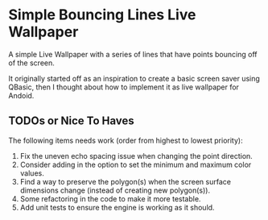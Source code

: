 Simple Bouncing Lines Live Wallpaper
====================================

A simple Live Wallpaper with a series of lines that have points bouncing off of the screen.

It originally started off as an inspiration to create a basic screen saver using QBasic, then I thought about how to implement it as live wallpaper for Andoid.

TODOs or Nice To Haves
----------------------
The following items needs work (order from highest to lowest priority):

1. Fix the uneven echo spacing issue when changing the point direction.
2. Consider adding in the option to set the minimum and maximum color values.
3. Find a way to preserve the polygon(s) when the screen surface dimensions change (instead of creating new polygon(s)).
4. Some refactoring in the code to make it more testable.
5. Add unit tests to ensure the engine is working as it should.

